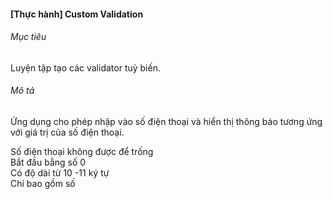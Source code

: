 #### [Thực hành] Custom Validation
###### Mục tiêu
Luyện tập tạo các validator tuỳ biến.

###### Mô tả  

Ứng dụng cho phép nhập vào số điện thoại và hiển thị thông báo tương ứng với giá trị của số điện thoại.

Số điện thoại không được để trống  
Bắt đầu bằng số 0  
Có độ dài từ 10 -11 ký tự  
Chỉ bao gồm số  